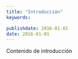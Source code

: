 ```yaml
---
title: "Introducción"
keywords: 

publishdate: 2016-01-01
date: 2016-01-01
---
```


Contenido de introducción